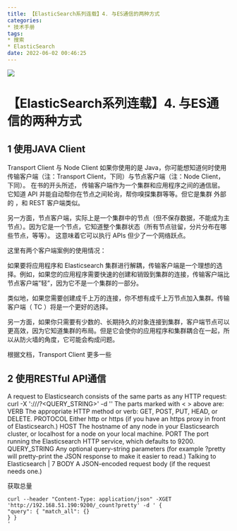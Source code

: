 ```yaml
---
title: 【ElasticSearch系列连载】4. 与ES通信的两种方式
categories:
* 技术手册
tags:
* 搜索
* ElasticSearch
date: 2022-06-02 00:46:25
---
```


![](https://nginx.mostintelligentape.com/blogimg/202205/es/es_logo.jpg)

# 【ElasticSearch系列连载】4. 与ES通信的两种方式

## 1 使用JAVA Client

Transport Client 与 Node Client
如果你使用的是 Java，你可能想知道何时使用传输客户端（注：Transport Client，下同）与节点客户端（注：Node Client，下同）。 在书的开头所述， 传输客户端作为一个集群和应用程序之间的通信层。它知道 API 并能自动帮你在节点之间轮询，帮你嗅探集群等等。但它是集群 外部的 ，和 REST 客户端类似。

另一方面，节点客户端，实际上是一个集群中的节点（但不保存数据，不能成为主节点）。因为它是一个节点，它知道整个集群状态（所有节点驻留，分片分布在哪些节点，等等）。 这意味着它可以执行 APIs 但少了一个网络跃点。

这里有两个客户端案例的使用情况：

如果要将应用程序和 Elasticsearch 集群进行解耦，传输客户端是一个理想的选择。例如，如果您的应用程序需要快速的创建和销毁到集群的连接，传输客户端比节点客户端”轻”，因为它不是一个集群的一部分。

类似地，如果您需要创建成千上万的连接，你不想有成千上万节点加入集群。传输客户端（ TC ）将是一个更好的选择。

另一方面，如果你只需要有少数的、长期持久的对象连接到集群，客户端节点可以更高效，因为它知道集群的布局。但是它会使你的应用程序和集群耦合在一起，所以从防火墙的角度，它可能会构成问题。


根据文档，Transport Client 更多一些

## 2 使用RESTful API通信
A request to Elasticsearch consists of the same parts as any HTTP request:
curl -X<VERB> '<PROTOCOL>://<HOST>/<PATH>?<QUERY_STRING>' -d '<BODY>' The parts marked with < > above are:
VERB
The appropriate HTTP method or verb: GET, POST, PUT, HEAD, or DELETE.
PROTOCOL
Either http or https (if you have an https proxy in front of Elasticsearch.)
HOST
The hostname of any node in your Elasticsearch cluster, or localhost for a node on your local machine.
PORT
The port running the Elasticsearch HTTP service, which defaults to 9200.
QUERY_STRING
Any optional query-string parameters (for example ?pretty will pretty-print the JSON response to make it easier to read.)
   Talking to Elasticsearch | 7
BODY
A JSON-encoded request body (if the request needs one.)

获取总量
```
curl --header "Content-Type: application/json" -XGET 'http://192.168.51.190:9200/_count?pretty' -d ' {
"query": { "match_all": {}
} }
'
```